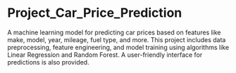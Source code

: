 # Project_Car_Price_Prediction
A machine learning model for predicting car prices based on features like make, model, year, mileage, fuel type, and more. This project includes data preprocessing, feature engineering, and model training using algorithms like Linear Regression and Random Forest. A user-friendly interface for predictions is also provided.
